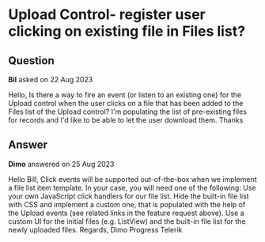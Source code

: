# Upload Control- register user clicking on existing file in Files list?

## Question

**Bil** asked on 22 Aug 2023

Hello, Is there a way to fire an event (or listen to an existing one) for the Upload control when the user clicks on a file that has been added to the Files list of the Upload control? I'm populating the list of pre-existing files for records and I'd like to be able to let the user download them. Thanks

## Answer

**Dimo** answered on 25 Aug 2023

Hello Bill, Click events will be supported out-of-the-box when we implement a file list item template. In your case, you will need one of the following: Use your own JavaScript click handlers for our file list. Hide the built-in file list with CSS and implement a custom one, that is populated with the help of the Upload events (see related links in the feature request above). Use a custom UI for the initial files (e.g. ListView) and the built-in file list for the newly uploaded files. Regards, Dimo Progress Telerik
